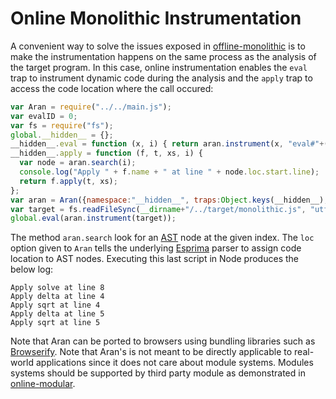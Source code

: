 
# Online Monolithic Instrumentation

A convenient way to solve the issues exposed in [offline-monolithic](../offline-monolithic) is to make the instrumentation happens on the same process as the analysis of the target program.
In this case, online instrumentation enables the `eval` trap to instrument dynamic code during the analysis and the `apply` trap to access the code location where the call occured:

```javascript
var Aran = require("../../main.js");
var evalID = 0;
var fs = require("fs");
global.__hidden__ = {};
__hidden__.eval = function (x, i) { return aran.instrument(x, "eval#"+(++evalID)) };
__hidden__.apply = function (f, t, xs, i) {
  var node = aran.search(i);
  console.log("Apply " + f.name + " at line " + node.loc.start.line);
  return f.apply(t, xs);
};
var aran = Aran({namespace:"__hidden__", traps:Object.keys(__hidden__), loc:true});
var target = fs.readFileSync(__dirname+"/../target/monolithic.js", "utf8");
global.eval(aran.instrument(target));
```

The method `aran.search` look for an [AST](https://developer.mozilla.org/en-US/docs/Mozilla/Projects/SpiderMonkey/Parser_API) node at the given index.
The `loc` option given to `Aran` tells the underlying [Esprima](http://esprima.org/) parser to assign code location to AST nodes.
Executing this last script in Node produces the below log:

```
Apply solve at line 8
Apply delta at line 4
Apply sqrt at line 4
Apply delta at line 5
Apply sqrt at line 5
```

Note that Aran can be ported to browsers using bundling libraries such as [Browserify](http://browserify.org/).
Note that Aran's is not meant to be directly applicable to real-world applications since it does not care about module systems.
Modules systems should be supported by third party module as demonstrated in [online-modular](../online-modular).
